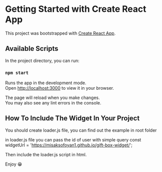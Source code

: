 # Getting Started with Create React App

This project was bootstrapped with [Create React App](https://github.com/facebook/create-react-app).

## Available Scripts

In the project directory, you can run:

### `npm start`

Runs the app in the development mode.\
Open [http://localhost:3000](http://localhost:3000) to view it in your browser.

The page will reload when you make changes.\
You may also see any lint errors in the console.

## How To Include The Widget In Your Project

You should create loader.js file, you can find out the example in root folder

in loader.js file you can pass the id of user with simple query
const widgetUrl = 'https://misaksofoyan1.github.io/gift-box-widget/';

Then include the loader.js script in html.

<script async src="/path/to/loader.js"></script>

Enjoy 😁
